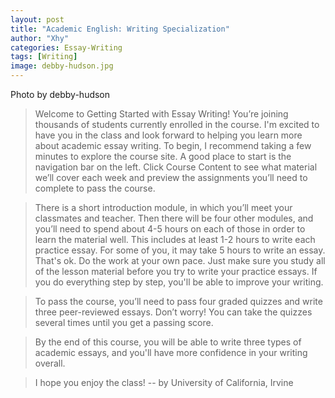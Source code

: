 ```yaml
---
layout: post
title: "Academic English: Writing Specialization"
author: "Xhy"
categories: Essay-Writing
tags: [Writing]
image: debby-hudson.jpg
---
```


Photo by debby-hudson


>Welcome to Getting Started with Essay Writing!
You’re joining thousands of students currently enrolled in the course. I'm excited to have you in the class and look forward to helping you learn more about academic essay writing. To begin, I recommend taking a few minutes to explore the course site. A good place to start is the navigation bar on the left. Click Course Content to see what material we’ll cover each week and preview the assignments you’ll need to complete to pass the course.

>There is a short introduction module, in which you’ll meet your classmates and teacher. Then there will be four other modules, and you’ll need to spend about 4-5 hours on each of those in order to learn the material well. This includes at least 1-2 hours to write each practice essay. For some of you, it may take 5 hours to write an essay. That's ok. Do the work at your own pace. Just make sure you study all of the lesson material before you try to write your practice essays. If you do everything step by step, you'll be able to improve your writing.

>To pass the course, you’ll need to pass four graded quizzes and write three peer-reviewed essays. Don’t worry! You can take the quizzes several times until you get a passing score.

>By the end of this course, you will be able to write three types of academic essays, and you'll have more confidence in your writing overall.

>I hope you enjoy the class! -- by University of California, Irvine

<br />
